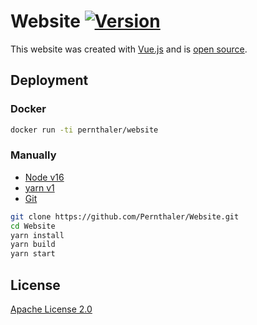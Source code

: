 # Website [![Version](https://img.shields.io/github/package-json/v/Pernthaler/Website?label=Version)](https://github.com/Pernthaler/Website)

This website was created with [Vue.js](https://vuejs.org/) and is [open source](https://github.com/Pernthaler/Website).

## Deployment

### Docker

```bash
docker run -ti pernthaler/website
```

### Manually

- [Node v16](https://nodejs.org/en/download/current/)
- [yarn v1](https://classic.yarnpkg.com/en/docs/install/)
- [Git](https://git-scm.com/downloads)

```bash
git clone https://github.com/Pernthaler/Website.git
cd Website
yarn install
yarn build
yarn start
```

## License

[Apache License 2.0](LICENSE)